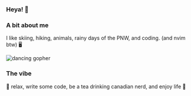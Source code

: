 ### Heya! 👋

### A bit about me
I like skiing, hiking, animals, rainy days of the PNW, and coding. (and nvim btw) 🖥️

![dancing gopher](https://gist.github.com/GeekTree0101/05d338bb59109fc71871711c6fa49377#file-dancing-gopher-gif)

### The vibe
:panda_face: relax, write some code, be a tea drinking canadian nerd, and enjoy life 🍵
